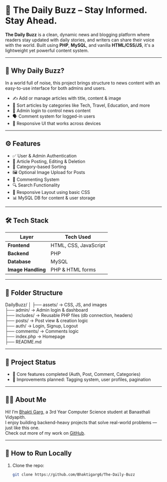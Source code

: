 # 📰 The Daily Buzz – Stay Informed. Stay Ahead.

**The Daily Buzz** is a clean, dynamic news and blogging platform where readers stay updated with daily stories, and writers can share their voice with the world. Built using **PHP**, **MySQL**, and vanilla **HTML/CSS/JS**, it's a lightweight yet powerful content system.

---

## 📌 Why Daily Buzz?

In a world full of noise, this project brings structure to news content with an easy-to-use interface for both admins and users.

- ✍️ Add or manage articles with title, content & image
- 🧾 Sort articles by categories like Tech, Travel, Education, and more
- 🔐 Admin login to control news content
- 🗣️ Comment system for logged-in users
- 📱 Responsive UI that works across devices

---

## ⚙️ Features

- ✅ User & Admin Authentication
- 📰 Article Posting, Editing & Deletion
- 📂 Category-based Sorting
- 🖼️ Optional Image Upload for Posts
- 💬 Commenting System
- 🔍 Search Functionality
- 📱 Responsive Layout using basic CSS
- 📊 MySQL DB for content & user storage

---

## 🛠️ Tech Stack

| Layer       | Tech Used           |
|-------------|---------------------|
| **Frontend**| HTML, CSS, JavaScript |
| **Backend** | PHP                 |
| **Database**| MySQL               |
| **Image Handling** | PHP & HTML forms |

---

## 📁 Folder Structure

DailyBuzz/
│
├── assets/ → CSS, JS, and images  
├── admin/ → Admin login & dashboard  
├── includes/ → Reusable PHP files (db connection, headers)  
├── posts/ → Post view & creation logic  
├── auth/ → Login, Signup, Logout  
├── comments/ → Comments logic  
├── index.php → Homepage  
├── README.md  

---

## 🚀 Project Status

- 🔧 Core features completed (Auth, Post, Comment, Categories)
- 🎯 Improvements planned: Tagging system, user profiles, pagination

---

## 🙋‍♀️ About Me

Hi! I’m [Bhakti Garg](https://www.linkedin.com/in/bhakti-garg-90bb62255), a 3rd Year Computer Science student at Banasthali Vidyapith.  
I enjoy building backend-heavy projects that solve real-world problems — just like this one.  
Check out more of my work on [GitHub](https://github.com/Bhaktigarg6).

---

## 🧪 How to Run Locally

1. Clone the repo:
   ```bash
   git clone https://github.com/Bhaktigarg6/The-Daily-Buzz
